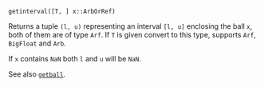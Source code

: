 ```
getinterval([T, ] x::ArbOrRef)
```

Returns a tuple `(l, u)` representing an interval `[l, u]` enclosing the ball `x`, both of them are of type `Arf`. If `T` is given convert to this type, supports `Arf`, `BigFloat` and `Arb`.

If `x` contains `NaN` both `l` and `u` will be `NaN`.

See also [`getball`](@ref).
